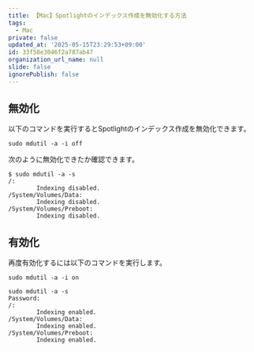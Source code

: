 ```yaml
---
title: 【Mac】Spotlightのインデックス作成を無効化する方法
tags:
  - Mac
private: false
updated_at: '2025-05-15T23:29:53+09:00'
id: 33f58e3046f2a787ab47
organization_url_name: null
slide: false
ignorePublish: false
---
```


## 無効化

以下のコマンドを実行するとSpotlightのインデックス作成を無効化できます。

```terminal
sudo mdutil -a -i off
```

次のように無効化できたか確認できます。

```
$ sudo mdutil -a -s
/:
        Indexing disabled.
/System/Volumes/Data:
        Indexing disabled.
/System/Volumes/Preboot:
        Indexing disabled.
```

## 有効化

再度有効化するには以下のコマンドを実行します。

```terminal
sudo mdutil -a -i on
```

```terminal
sudo mdutil -a -s
Password:
/:
        Indexing enabled.
/System/Volumes/Data:
        Indexing enabled.
/System/Volumes/Preboot:
        Indexing enabled.
```
